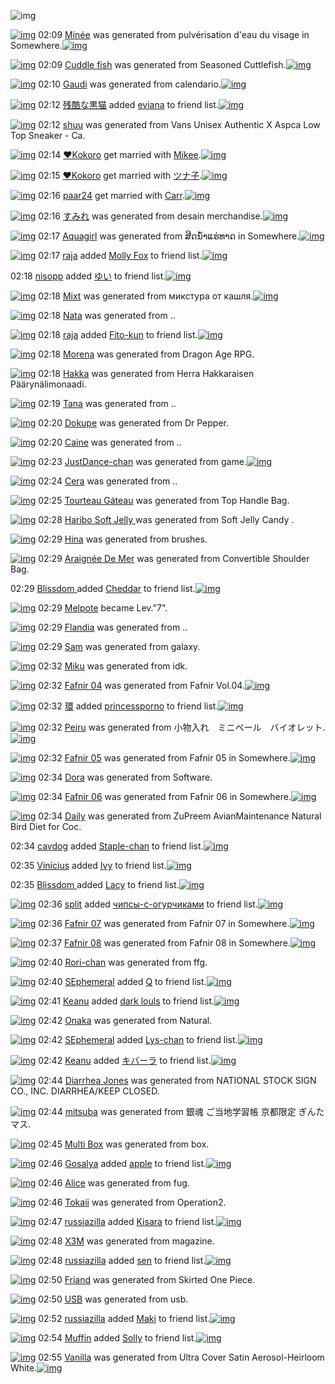 ![img](http://gdrive-cdn.herokuapp.com/get/0B-nxIpt4DE2TdGhPalFPcFpSY0E/512px-barcode.png)

[![img](http://www.deviantsart.com/j2kmv7.png)](http://www.barcodekanojo.com/kanojo/2946580/Min%C3%A9e) 02:09 [Minée](http://www.barcodekanojo.com/kanojo/2946580/Min%C3%A9e) was generated from pulvérisation d'eau du visage in Somewhere.[![img](http://www.deviantsart.com/1hg066v.jpeg)](http://www.barcodekanojo.com/product_images/barcode/5603427/1401037713/50x50xpulv,PC3,PA9risation,P20d,P27eau,P20du,P20visage.jpg,qw=88,ah=88.pagespeed.ic._u1n_c_N0Q.jpg) 

[![img](http://www.deviantsart.com/1cp886j.png)](http://www.barcodekanojo.com/kanojo/2946581/Cuddle%20fish) 02:09 [Cuddle fish](http://www.barcodekanojo.com/kanojo/2946581/Cuddle%20fish) was generated from Seasoned Cuttlefish.[![img](http://www.deviantsart.com/qc2gfr.jpeg)](http://www.barcodekanojo.com/product_images/barcode/5603428/1401037743/50x50xSeasoned,P20Cuttlefish.jpg,qw=88,ah=88.pagespeed.ic.uisRmUoN-R.jpg) 

[![img](http://www.deviantsart.com/2ohafnk.png)](http://www.barcodekanojo.com/kanojo/2946582/Gaudi) 02:10 [Gaudi](http://www.barcodekanojo.com/kanojo/2946582/Gaudi) was generated from calendario.[![img](http://www.deviantsart.com/28ch1mf.jpeg)](http://www.barcodekanojo.com/product_images/barcode/5603429/1401037753/50x50xcalendario.jpg,qw=88,ah=88.pagespeed.ic.W1ANZM_F7h.jpg) 

[![img](http://www.deviantsart.com/1soi716.jpeg)](http://www.barcodekanojo.com/user/315707/%E6%AE%8B%E9%85%B7%E3%81%AA%E9%BB%92%E7%8C%AB) 02:12 [残酷な黒猫](http://www.barcodekanojo.com/user/315707/%E6%AE%8B%E9%85%B7%E3%81%AA%E9%BB%92%E7%8C%AB) added [eviana](http://www.barcodekanojo.com/kanojo/45526/eviana) to friend list.[![img](http://www.deviantsart.com/k87hk6.png)](http://www.barcodekanojo.com/kanojo/45526/eviana) 

[![img](http://www.deviantsart.com/2rorchp.png)](http://www.barcodekanojo.com/kanojo/2946583/shuu) 02:12 [shuu](http://www.barcodekanojo.com/kanojo/2946583/shuu) was generated from Vans Unisex Authentic X Aspca Low Top Sneaker - Ca.

[![img](http://www.deviantsart.com/ja7n4c.jpeg)](http://www.barcodekanojo.com/user/319056/%E2%9D%A4Kokoro) 02:14 [❤Kokoro](http://www.barcodekanojo.com/user/319056/%E2%9D%A4Kokoro) get married with [Mikee](http://www.barcodekanojo.com/kanojo/2066646/Mikee).[![img](http://www.deviantsart.com/1pgbp3l.png)](http://www.barcodekanojo.com/kanojo/2066646/Mikee) 

[![img](http://www.deviantsart.com/ja7n4c.jpeg)](http://www.barcodekanojo.com/user/319056/%E2%9D%A4Kokoro) 02:15 [❤Kokoro](http://www.barcodekanojo.com/user/319056/%E2%9D%A4Kokoro) get married with [ツナ子](http://www.barcodekanojo.com/kanojo/44352/%E3%83%84%E3%83%8A%E5%AD%90).[![img](http://www.deviantsart.com/1b3q1ar.png)](http://www.barcodekanojo.com/kanojo/44352/%E3%83%84%E3%83%8A%E5%AD%90) 

[![img](http://www.deviantsart.com/3ss9mrq.jpeg)](http://www.barcodekanojo.com/user/422154/paar24) 02:16 [paar24](http://www.barcodekanojo.com/user/422154/paar24) get married with [Carr](http://www.barcodekanojo.com/kanojo/451399/Carr).[![img](http://www.deviantsart.com/2q5da6o.png)](http://www.barcodekanojo.com/kanojo/451399/Carr) 

[![img](http://www.deviantsart.com/286m0bj.png)](http://www.barcodekanojo.com/kanojo/2946584/%E3%81%99%E3%81%BF%E3%82%8C) 02:16 [すみれ](http://www.barcodekanojo.com/kanojo/2946584/%E3%81%99%E3%81%BF%E3%82%8C) was generated from desain merchandise.[![img](http://www.deviantsart.com/8750h1.jpeg)](http://www.barcodekanojo.com/product_images/barcode/5603432/1401038129/50x50xdesain,P20merchandise.jpg,qw=88,ah=88.pagespeed.ic.uhp_bL_phQ.jpg) 

[![img](http://www.deviantsart.com/1mdv56a.png)](http://www.barcodekanojo.com/kanojo/2946585/Aquagirl) 02:17 [Aquagirl](http://www.barcodekanojo.com/kanojo/2946585/Aquagirl) was generated from ສີດ​ນ​້​ໍ​າ​ແຮ່​ທາດ in Somewhere.[![img](http://www.deviantsart.com/nsmflb.jpeg)](http://www.barcodekanojo.com/product_images/barcode/5603433/1401038174/50x50x,PE0,PBA,PAA,PE0,PBA,PB5,PE0,PBA,P94,PE2,P80,P8B,PE0,PBA,P99,PE2,P80,P8B,PE0,PBB,P89,PE2,P80,P8B,PE0,PBB,P8D,PE2,P80,P8B,PE0,PBA,PB2,PE2,P80,P8B,PE0,PBB,P81,PE0,PBA,PAE,PE0,PBB,P88,PE2,P80,P8B,PE0,PBA,P97,PE0,PBA,PB2,PE0,PBA,P94.jpg,qw=88,ah=88.pagespeed.ic.hWWkNZcFww.jpg) 

[![img](http://www.deviantsart.com/oc15qe.jpeg)](http://www.barcodekanojo.com/user/453741/raja) 02:17 [raja](http://www.barcodekanojo.com/user/453741/raja) added [Molly Fox](http://www.barcodekanojo.com/kanojo/2856873/Molly%20Fox) to friend list.[![img](http://www.deviantsart.com/27ptp72.png)](http://www.barcodekanojo.com/kanojo/2856873/Molly%20Fox) 

02:18 [nisopp](http://www.barcodekanojo.com/user/443408/nisopp) added [ゆい](http://www.barcodekanojo.com/kanojo/14451/%E3%82%86%E3%81%84) to friend list.[![img](http://www.deviantsart.com/3cr6rtv.png)](http://www.barcodekanojo.com/kanojo/14451/%E3%82%86%E3%81%84) 

[![img](http://www.deviantsart.com/7pa690.png)](http://www.barcodekanojo.com/kanojo/2946586/Mixt) 02:18 [Mixt](http://www.barcodekanojo.com/kanojo/2946586/Mixt) was generated from микстура от кашля.[![img](http://www.deviantsart.com/1pgsj5q.jpeg)](http://www.barcodekanojo.com/product_images/barcode/5603436/1401038233/50x50x,PD0,PBC,PD0,PB8,PD0,PBA,PD1,P81,PD1,P82,PD1,P83,PD1,P80,PD0,PB0,P20,PD0,PBE,PD1,P82,P20,PD0,PBA,PD0,PB0,PD1,P88,PD0,PBB,PD1,P8F.jpg,qw=88,ah=88.pagespeed.ic.gxA1fdL4KP.jpg) 

[![img](http://www.deviantsart.com/20skc47.png)](http://www.barcodekanojo.com/kanojo/2946587/Nata) 02:18 [Nata](http://www.barcodekanojo.com/kanojo/2946587/Nata) was generated from  ..

[![img](http://www.deviantsart.com/oc15qe.jpeg)](http://www.barcodekanojo.com/user/453741/raja) 02:18 [raja](http://www.barcodekanojo.com/user/453741/raja) added [Fito-kun](http://www.barcodekanojo.com/kanojo/2499203/Fito-kun) to friend list.[![img](http://www.deviantsart.com/3kevlis.png)](http://www.barcodekanojo.com/kanojo/2499203/Fito-kun) 

[![img](http://www.deviantsart.com/1jdisfi.png)](http://www.barcodekanojo.com/kanojo/2946588/Morena) 02:18 [Morena](http://www.barcodekanojo.com/kanojo/2946588/Morena) was generated from Dragon Age RPG.

[![img](http://www.deviantsart.com/lo2nja.png)](http://www.barcodekanojo.com/kanojo/2946589/Hakka) 02:18 [Hakka](http://www.barcodekanojo.com/kanojo/2946589/Hakka) was generated from Herra Hakkaraisen Päärynälimonaadi.

[![img](http://www.deviantsart.com/26fh4mk.png)](http://www.barcodekanojo.com/kanojo/2946590/Tana) 02:19 [Tana](http://www.barcodekanojo.com/kanojo/2946590/Tana) was generated from ..

[![img](http://www.deviantsart.com/2c5g5rm.png)](http://www.barcodekanojo.com/kanojo/2946591/Dokupe) 02:20 [Dokupe](http://www.barcodekanojo.com/kanojo/2946591/Dokupe) was generated from Dr Pepper.

[![img](http://www.deviantsart.com/1joegv5.png)](http://www.barcodekanojo.com/kanojo/2946592/Caine) 02:20 [Caine](http://www.barcodekanojo.com/kanojo/2946592/Caine) was generated from ..

[![img](http://www.deviantsart.com/2kjp3te.png)](http://www.barcodekanojo.com/kanojo/2946593/JustDance-chan) 02:23 [JustDance-chan](http://www.barcodekanojo.com/kanojo/2946593/JustDance-chan) was generated from game.[![img](http://www.deviantsart.com/1ddfp0.jpeg)](http://www.barcodekanojo.com/product_images/barcode/5603444/1401038556/50x50xgame.jpg,qw=88,ah=88.pagespeed.ic.tAVjvzc2do.jpg) 

[![img](http://www.deviantsart.com/3lukp3e.png)](http://www.barcodekanojo.com/kanojo/2946594/Cera) 02:24 [Cera](http://www.barcodekanojo.com/kanojo/2946594/Cera) was generated from ..

[![img](http://www.deviantsart.com/1n2s8q6.png)](http://www.barcodekanojo.com/kanojo/2946595/Tourteau%20G%C3%A1teau) 02:25 [Tourteau Gáteau](http://www.barcodekanojo.com/kanojo/2946595/Tourteau%20G%C3%A1teau) was generated from Top Handle Bag.

[![img](http://www.deviantsart.com/17f4ti2.png)](http://www.barcodekanojo.com/kanojo/2946596/Haribo%20Soft%20Jelly%20) 02:28 [Haribo Soft Jelly ](http://www.barcodekanojo.com/kanojo/2946596/Haribo%20Soft%20Jelly%20) was generated from Soft Jelly Candy .

[![img](http://www.deviantsart.com/1ncgba3.png)](http://www.barcodekanojo.com/kanojo/2946597/Hina) 02:29 [Hina](http://www.barcodekanojo.com/kanojo/2946597/Hina) was generated from brushes.

[![img](http://www.deviantsart.com/1dkj3nm.png)](http://www.barcodekanojo.com/kanojo/2946598/Araign%C3%A9e%20De%20Mer) 02:29 [Araignée De Mer](http://www.barcodekanojo.com/kanojo/2946598/Araign%C3%A9e%20De%20Mer) was generated from Convertible Shoulder Bag.

02:29 [Blissdom ](http://www.barcodekanojo.com/user/448300/Blissdom%20) added [Cheddar](http://www.barcodekanojo.com/kanojo/2776663/Cheddar) to friend list.[![img](http://www.deviantsart.com/2j2eh2m.png)](http://www.barcodekanojo.com/kanojo/2776663/Cheddar) 

[![img](http://www.deviantsart.com/1is03ju.jpeg)](http://www.barcodekanojo.com/user/456309/Melpote) 02:29 [Melpote](http://www.barcodekanojo.com/user/456309/Melpote) became Lev."7".

[![img](http://www.deviantsart.com/1l2bcum.png)](http://www.barcodekanojo.com/kanojo/2946599/Flandia) 02:29 [Flandia](http://www.barcodekanojo.com/kanojo/2946599/Flandia) was generated from ..

[![img](http://www.deviantsart.com/3v98vk0.png)](http://www.barcodekanojo.com/kanojo/2946600/Sam) 02:29 [Sam](http://www.barcodekanojo.com/kanojo/2946600/Sam) was generated from galaxy.

[![img](http://www.deviantsart.com/2a1d9ue.png)](http://www.barcodekanojo.com/kanojo/2946601/Miku) 02:32 [Miku](http://www.barcodekanojo.com/kanojo/2946601/Miku) was generated from idk.

[![img](http://www.deviantsart.com/3sruik5.png)](http://www.barcodekanojo.com/kanojo/2946602/Fafnir%2004) 02:32 [Fafnir 04](http://www.barcodekanojo.com/kanojo/2946602/Fafnir%2004) was generated from Fafnir Vol.04.[![img](http://www.deviantsart.com/2qqod50.jpeg)](http://www.barcodekanojo.com/product_images/barcode/3819046/1401039074/Fafnir%20Vol.04.jpg) 

[![img](http://www.deviantsart.com/1lkcg6g.jpeg)](http://www.barcodekanojo.com/user/457688/%E7%92%B0) 02:32 [環](http://www.barcodekanojo.com/user/457688/%E7%92%B0) added [princessporno](http://www.barcodekanojo.com/kanojo/2760900/princessporno) to friend list.[![img](http://www.deviantsart.com/30r49uq.png)](http://www.barcodekanojo.com/kanojo/2760900/princessporno) 

[![img](http://www.deviantsart.com/1nadbvv.png)](http://www.barcodekanojo.com/kanojo/2946603/Peiru) 02:32 [Peiru](http://www.barcodekanojo.com/kanojo/2946603/Peiru) was generated from 小物入れ　ミニペール　バイオレット.[![img](http://www.deviantsart.com/1cs08md.jpeg)](http://www.barcodekanojo.com/product_images/barcode/5603455/1401039153/%E5%B0%8F%E7%89%A9%E5%85%A5%E3%82%8C%E3%80%80%E3%83%9F%E3%83%8B%E3%83%9A%E3%83%BC%E3%83%AB%E3%80%80%E3%83%90%E3%82%A4%E3%82%AA%E3%83%AC%E3%83%83%E3%83%88.jpg) 

[![img](http://www.deviantsart.com/30rihp4.png)](http://www.barcodekanojo.com/kanojo/2946604/Fafnir%2005) 02:32 [Fafnir 05](http://www.barcodekanojo.com/kanojo/2946604/Fafnir%2005) was generated from Fafnir 05 in Somewhere.[![img](http://www.deviantsart.com/1tjpi1h.jpeg)](http://www.barcodekanojo.com/product_images/barcode/3819049/1401039159/Fafnir%2005.jpg) 

[![img](http://www.deviantsart.com/3rp9ngm.png)](http://www.barcodekanojo.com/kanojo/2946605/Dora) 02:34 [Dora](http://www.barcodekanojo.com/kanojo/2946605/Dora) was generated from Software.

[![img](http://www.deviantsart.com/2s8jajc.png)](http://www.barcodekanojo.com/kanojo/2946606/Fafnir%2006) 02:34 [Fafnir 06](http://www.barcodekanojo.com/kanojo/2946606/Fafnir%2006) was generated from Fafnir 06 in Somewhere.[![img](http://www.deviantsart.com/2okg4ob.jpeg)](http://www.barcodekanojo.com/product_images/barcode/3819052/1401039238/50x50xFafnir,P2006.jpg,qw=88,ah=88.pagespeed.ic.Kz1HNZen0Q.jpg) 

[![img](http://www.deviantsart.com/2i1sfrd.png)](http://www.barcodekanojo.com/kanojo/2946607/Daily) 02:34 [Daily](http://www.barcodekanojo.com/kanojo/2946607/Daily) was generated from ZuPreem AvianMaintenance Natural Bird Diet for Coc.

02:34 [cavdog](http://www.barcodekanojo.com/user/381433/cavdog) added [Staple-chan](http://www.barcodekanojo.com/kanojo/2793041/Staple-chan) to friend list.[![img](http://www.deviantsart.com/lmkusa.png)](http://www.barcodekanojo.com/kanojo/2793041/Staple-chan) 

02:35 [Vinícius](http://www.barcodekanojo.com/user/457896/Vin%C3%ADcius) added [Ivy](http://www.barcodekanojo.com/kanojo/2655862/Ivy) to friend list.[![img](http://www.deviantsart.com/22il5mj.png)](http://www.barcodekanojo.com/kanojo/2655862/Ivy) 

02:35 [Blissdom ](http://www.barcodekanojo.com/user/448300/Blissdom%20) added [Lacy](http://www.barcodekanojo.com/kanojo/2721971/Lacy) to friend list.[![img](http://www.deviantsart.com/2adjrm9.png)](http://www.barcodekanojo.com/kanojo/2721971/Lacy) 

[![img](http://www.deviantsart.com/16gpqor.jpeg)](http://www.barcodekanojo.com/user/457376/split) 02:36 [split](http://www.barcodekanojo.com/user/457376/split) added [чипсы-с-огурчиками](http://www.barcodekanojo.com/kanojo/2665809/%D1%87%D0%B8%D0%BF%D1%81%D1%8B-%D1%81-%D0%BE%D0%B3%D1%83%D1%80%D1%87%D0%B8%D0%BA%D0%B0%D0%BC%D0%B8) to friend list.[![img](http://www.deviantsart.com/3lp6ljh.png)](http://www.barcodekanojo.com/kanojo/2665809/%D1%87%D0%B8%D0%BF%D1%81%D1%8B-%D1%81-%D0%BE%D0%B3%D1%83%D1%80%D1%87%D0%B8%D0%BA%D0%B0%D0%BC%D0%B8) 

[![img](http://www.deviantsart.com/3o5pgpf.png)](http://www.barcodekanojo.com/kanojo/2946608/Fafnir%2007) 02:36 [Fafnir 07](http://www.barcodekanojo.com/kanojo/2946608/Fafnir%2007) was generated from Fafnir 07 in Somewhere.[![img](http://www.deviantsart.com/147onvl.jpeg)](http://www.barcodekanojo.com/product_images/barcode/3819057/1401039337/50x50xFafnir,P2007.jpg,qw=88,ah=88.pagespeed.ic.E8X09xkdM3.jpg) 

[![img](http://www.deviantsart.com/suc16v.png)](http://www.barcodekanojo.com/kanojo/2946609/Fafnir%2008) 02:37 [Fafnir 08](http://www.barcodekanojo.com/kanojo/2946609/Fafnir%2008) was generated from Fafnir 08 in Somewhere.[![img](http://www.deviantsart.com/s18rh0.jpeg)](http://www.barcodekanojo.com/product_images/barcode/3819059/1401039414/50x50xFafnir,P2008.jpg,qw=88,ah=88.pagespeed.ic.PLzjkYzfOZ.jpg) 

[![img](http://www.deviantsart.com/1tl5l55.png)](http://www.barcodekanojo.com/kanojo/2946610/Rori-chan) 02:40 [Rori-chan](http://www.barcodekanojo.com/kanojo/2946610/Rori-chan) was generated from ffg.

[![img](http://www.deviantsart.com/649j9q.jpeg)](http://www.barcodekanojo.com/user/457236/SEphemeral) 02:40 [SEphemeral](http://www.barcodekanojo.com/user/457236/SEphemeral) added [Q](http://www.barcodekanojo.com/kanojo/2826808/Q) to friend list.[![img](http://www.deviantsart.com/26m79nh.png)](http://www.barcodekanojo.com/kanojo/2826808/Q) 

[![img](http://www.deviantsart.com/13sqeua.jpeg)](http://www.barcodekanojo.com/user/457760/Keanu) 02:41 [Keanu](http://www.barcodekanojo.com/user/457760/Keanu) added [dark louls](http://www.barcodekanojo.com/kanojo/2843440/dark%20louls) to friend list.[![img](http://www.deviantsart.com/deaugp.png)](http://www.barcodekanojo.com/kanojo/2843440/dark%20louls) 

[![img](http://www.deviantsart.com/20245is.png)](http://www.barcodekanojo.com/kanojo/2946611/Onaka) 02:42 [Onaka](http://www.barcodekanojo.com/kanojo/2946611/Onaka) was generated from Natural.

[![img](http://www.deviantsart.com/649j9q.jpeg)](http://www.barcodekanojo.com/user/457236/SEphemeral) 02:42 [SEphemeral](http://www.barcodekanojo.com/user/457236/SEphemeral) added [Lys-chan](http://www.barcodekanojo.com/kanojo/2650964/Lys-chan) to friend list.[![img](http://www.deviantsart.com/kng6ns.png)](http://www.barcodekanojo.com/kanojo/2650964/Lys-chan) 

[![img](http://www.deviantsart.com/13sqeua.jpeg)](http://www.barcodekanojo.com/user/457760/Keanu) 02:42 [Keanu](http://www.barcodekanojo.com/user/457760/Keanu) added [キバーラ](http://www.barcodekanojo.com/kanojo/2353798/%E3%82%AD%E3%83%90%E3%83%BC%E3%83%A9) to friend list.[![img](http://www.deviantsart.com/3utjoh7.png)](http://www.barcodekanojo.com/kanojo/2353798/%E3%82%AD%E3%83%90%E3%83%BC%E3%83%A9) 

[![img](http://www.deviantsart.com/djopgj.png)](http://www.barcodekanojo.com/kanojo/2946612/Diarrhea%20Jones) 02:44 [Diarrhea Jones](http://www.barcodekanojo.com/kanojo/2946612/Diarrhea%20Jones) was generated from NATIONAL STOCK SIGN CO., INC. DIARRHEA/KEEP CLOSED.

[![img](http://www.deviantsart.com/2gpputt.png)](http://www.barcodekanojo.com/kanojo/2946613/mitsuba) 02:44 [mitsuba](http://www.barcodekanojo.com/kanojo/2946613/mitsuba) was generated from 銀魂 ご当地学習帳 京都限定 ぎんたマス.

[![img](http://www.deviantsart.com/3qlaovq.png)](http://www.barcodekanojo.com/kanojo/2946614/Multi%20Box) 02:45 [Multi Box](http://www.barcodekanojo.com/kanojo/2946614/Multi%20Box) was generated from box.

[![img](http://www.deviantsart.com/3gcldib.jpeg)](http://www.barcodekanojo.com/user/409796/Gosalya) 02:46 [Gosalya](http://www.barcodekanojo.com/user/409796/Gosalya) added [apple](http://www.barcodekanojo.com/kanojo/2116896/apple) to friend list.[![img](http://www.deviantsart.com/31u4sp8.png)](http://www.barcodekanojo.com/kanojo/2116896/apple) 

[![img](http://www.deviantsart.com/3ai8oqo.png)](http://www.barcodekanojo.com/kanojo/2946615/Alice) 02:46 [Alice](http://www.barcodekanojo.com/kanojo/2946615/Alice) was generated from fug.

[![img](http://www.deviantsart.com/iqrg91.png)](http://www.barcodekanojo.com/kanojo/2946616/Tokaii) 02:46 [Tokaii](http://www.barcodekanojo.com/kanojo/2946616/Tokaii) was generated from Operation2.

[![img](http://www.deviantsart.com/clj1uf.jpeg)](http://www.barcodekanojo.com/user/329565/russiazilla) 02:47 [russiazilla](http://www.barcodekanojo.com/user/329565/russiazilla) added [Kisara](http://www.barcodekanojo.com/kanojo/2914785/Kisara) to friend list.[![img](http://www.deviantsart.com/1n4fund.png)](http://www.barcodekanojo.com/kanojo/2914785/Kisara) 

[![img](http://www.deviantsart.com/1q9187b.png)](http://www.barcodekanojo.com/kanojo/2946617/X3M) 02:48 [X3M](http://www.barcodekanojo.com/kanojo/2946617/X3M) was generated from magazine.

[![img](http://www.deviantsart.com/clj1uf.jpeg)](http://www.barcodekanojo.com/user/329565/russiazilla) 02:48 [russiazilla](http://www.barcodekanojo.com/user/329565/russiazilla) added [sen](http://www.barcodekanojo.com/kanojo/2563745/sen) to friend list.[![img](http://www.deviantsart.com/30f8th1.png)](http://www.barcodekanojo.com/kanojo/2563745/sen) 

[![img](http://www.deviantsart.com/12am76l.png)](http://www.barcodekanojo.com/kanojo/2946618/Friand) 02:50 [Friand](http://www.barcodekanojo.com/kanojo/2946618/Friand) was generated from Skirted One Piece.

[![img](http://www.deviantsart.com/205vn3i.png)](http://www.barcodekanojo.com/kanojo/2946619/USB) 02:50 [USB](http://www.barcodekanojo.com/kanojo/2946619/USB) was generated from usb.

[![img](http://www.deviantsart.com/clj1uf.jpeg)](http://www.barcodekanojo.com/user/329565/russiazilla) 02:52 [russiazilla](http://www.barcodekanojo.com/user/329565/russiazilla) added [Maki](http://www.barcodekanojo.com/kanojo/1657034/Maki) to friend list.[![img](http://www.deviantsart.com/jha5su.png)](http://www.barcodekanojo.com/kanojo/1657034/Maki) 

[![img](http://www.deviantsart.com/32t5nkk.jpeg)](http://www.barcodekanojo.com/user/413613/Muffin) 02:54 [Muffin](http://www.barcodekanojo.com/user/413613/Muffin) added [Solly](http://www.barcodekanojo.com/kanojo/2746027/Solly) to friend list.[![img](http://www.deviantsart.com/3o7bkdj.png)](http://www.barcodekanojo.com/kanojo/2746027/Solly) 

[![img](http://www.deviantsart.com/uf4d1n.png)](http://www.barcodekanojo.com/kanojo/2946620/Vanilla) 02:55 [Vanilla](http://www.barcodekanojo.com/kanojo/2946620/Vanilla) was generated from Ultra Cover Satin Aerosol-Heirloom White.[![img](http://www.deviantsart.com/11bauhu.jpeg)](http://www.barcodekanojo.com/product_images/barcode/5603479/1401040500/Ultra%20Cover%20Satin%20Aerosol-Heirloom%20White.jpg) 

